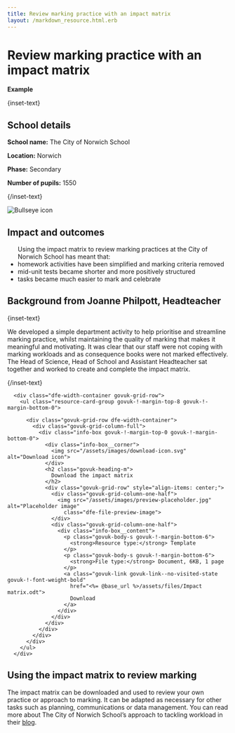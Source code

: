 ```yaml
---
title: Review marking practice with an impact matrix
layout: /markdown_resource.html.erb
---
```


# Review marking practice with an impact matrix

<strong class="govuk-tag">Example</strong>

{inset-text}

## School details

**School name:** The City of Norwich School

**Location:** Norwich

**Phase:** Secondary

**Number of pupils:** 1550

{/inset-text}

<div class="govuk-grid-row dfe-width-container">
  <div class="govuk-grid-column-full">
    <div class="info-box">
      <div class="info-box__corner">
        <img src="/assets/images/bullseye.svg" alt="Bullseye icon">
      </div>
      <h2 class="govuk-heading-m">
        Impact and outcomes
      </h2>
      <p>
        <ul>
          Using the impact matrix to review marking practices at the City of Norwich School has meant that: 
          <li>homework activities have been simplified and marking criteria removed</li> 
          <li>mid-unit tests became shorter and more positively structured</li>
          <li>tasks became much easier to mark and celebrate</li> 
       </ul> 
      </p>
    </div>
  </div>
</div>

## Background from Joanne Philpott, Headteacher

{inset-text}

We developed a simple department activity to help prioritise and streamline marking practice, whilst maintaining the quality of marking that makes it meaningful and motivating. It was clear that our staff were not coping with marking workloads and as consequence books were not marked effectively. The Head of Science, Head of School and Assistant Headteacher sat together and worked to create and complete the impact matrix. 

{/inset-text}

      <div class="dfe-width-container govuk-grid-row">
        <ul class="resource-card-group govuk-!-margin-top-8 govuk-!-margin-bottom-0">

          <div class="govuk-grid-row dfe-width-container">
            <div class="govuk-grid-column-full">
              <div class="info-box govuk-!-margin-top-0 govuk-!-margin-bottom-0">
                <div class="info-box__corner">
                  <img src="/assets/images/download-icon.svg" alt="Download icon">
                </div>
                <h2 class="govuk-heading-m">
                  Download the impact matrix
                </h2>
                <div class="govuk-grid-row" style="align-items: center;">
                  <div class="govuk-grid-column-one-half">
                    <img src="/assets/images/preview-placeholder.jpg" alt="Placeholder image"
                      class="dfe-file-preview-image">
                  </div>
                  <div class="govuk-grid-column-one-half">
                    <div class="info-box__content">
                      <p class="govuk-body-s govuk-!-margin-bottom-6">
                        <strong>Resource type:</strong> Template
                      </p>
                      <p class="govuk-body-s govuk-!-margin-bottom-6">
                        <strong>File type:</strong> Document, 6KB, 1 page
                      </p>
                      <a class="govuk-link govuk-link--no-visited-state govuk-!-font-weight-bold"
                        href="<%= @base_url %>/assets/files/Impact matrix.odt">
                        Download
                      </a>
                    </div>
                  </div>
                </div>
              </div>
            </div>
          </div>
        </ul>
      </div>

## Using the impact matrix to review marking 

The impact matrix can be downloaded and used to review your own practice or approach to marking. It can be adapted as necessary for other tasks such as planning, communications or data management. You can read more about The City of Norwich School’s approach to tackling workload in their [blog](https://teaching.blog.gov.uk/2018/01/19/using-curriculum-area-development-time-to-reduce-teacher-workload/). 
